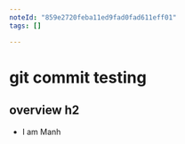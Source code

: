 ```yaml
---
noteId: "859e2720feba11ed9fad0fad611eff01"
tags: []

---
```


# git commit testing

## overview h2

- I am Manh

